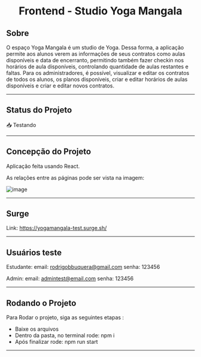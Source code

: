 
<h1 align="center">
     Frontend - Studio Yoga Mangala
</h1>

##  Sobre

O espaço Yoga Mangala é um studio de Yoga. Dessa forma, a aplicação permite aos alunos verem as informações de seus contratos como aulas disponíveis e data de encerranto, permitindo também fazer checkin nos horários de aula disponíveis, controlando quantidade de aulas restantes e faltas. Para os administradores, é possível, visualizar e editar os contratos de todos os alunos, os planos disponíveis, criar e editar horários de aulas disponíveis e criar e editar novos contratos.

---
##  Status do Projeto

📥 Testando 

---

## Concepção do Projeto

Aplicação feita usando React. 

As relações entre as páginas pode ser vista na imagem:

![image](https://user-images.githubusercontent.com/81428197/183218762-627d3618-fc11-4fa3-91a3-8a369b3fc9b1.png)

---

## Surge
Link: https://yogamangala-test.surge.sh/

---

## Usuários teste
Estudante:
email: rodrigobbuquera@gmail.com
senha: 123456

Admin:
email: admintest@email.com
senha: 123456

---
## Rodando o Projeto


Para Rodar o projeto, siga as seguintes etapas :

- Baixe os arquivos
- Dentro da pasta, no terminal rode: npm i
- Após finalizar rode: npm run start

---
